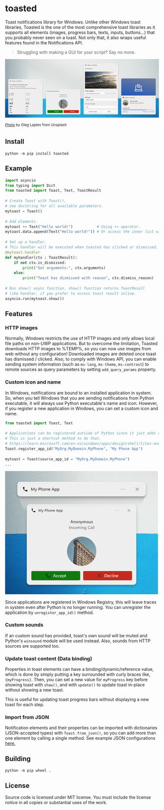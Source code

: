 # toasted

Toast notifications library for Windows. Unlike other Windows toast libraries, Toasted is the one of the most comprehensive toast libraries as it supports all elements (images, progress bars, texts, inputs, buttons...) that you probably never seen on a toast. Not only that, it also wraps useful features found in the Notifications API.

> Struggling with making a GUI for your script? Say no more.

![](.github/assets/preview.png)

<sup>[Photo](https://unsplash.com/photos/qUP1ws-mzhw) by Oleg Laptev from Unsplash</sup>

## Install

```
python -m pip install toasted
```

## Example

```py
import asyncio
from typing import Dict
from toasted import Toast, Text, ToastResult

# Create Toast with Toast(),
# see docstring for all available parameters.
mytoast = Toast()

# Add elements.
mytoast += Text("Hello world!")           # Using += operator.
mytoast.data.append(Text("Hello world!")) # Or access the inner list with Toast.data.

# Set up a handler.
# This handler will be executed when toasted has clicked or dismissed.
@mytoast.handler
def myhandler(ctx : ToastResult):
    if not ctx.is_dismissed:
        print("Got arguments:", ctx.arguments)
    else:
        print("Toast has dismissed with reason", ctx.dismiss_reason)

# Run show() async function. show() function returns ToastResult
# like handler, if you prefer to access toast result inline.
asyncio.run(mytoast.show())
```

## Features

### HTTP images

Normally, Windows restricts the use of HTTP images and only allows local file paths on non-UWP applications. But to overcome the limitation, Toasted downloads HTTP images to %TEMP%, so you can now use images from web without any configuration! Downloaded images are deleted once toast has dismissed / clicked. Also, to comply with Windows API, you can enable sending system information (such as `ms-lang`, `ms-theme`, `ms-contrast`) to remote sources as query parameters by setting `add_query_params` property.

### Custom icon and name

In Windows, notifications are bound to an installed application in system. So, when you tell Windows that you are sending notifications from Python executable, it will always use Python executable's name and icon. However, if you register a new application in Windows, you can set a custom icon and name.

```py
from toasted import Toast, Text

# Applications can be registered outside of Python since it just adds registry keys to Windows.
# This is just a shortcut method to do that.
# https://learn.microsoft.com/en-us/windows/apps/design/shell/tiles-and-notifications/send-local-toast-other-apps
Toast.register_app_id("MyOrg.MyDomain.MyPhone", "My Phone App")

mytoast = Toast(source_app_id = "MyOrg.MyDomain.MyPhone")
...
```

![](.github/assets/custom_icon_name.png)

Since applications are registered in Windows Registry, this will leave traces in system even after Python is no longer running. You can unregister the application by `unregister_app_id()` method.

### Custom sounds

If an custom sound has provided, toast's own sound will be muted and Python's `winsound` module will be used instead. Also, sounds from HTTP sources are supported too.

### Update toast content (Data binding)

Properties in toast elements can have a binding/dynamic/reference value, which is done by simply putting a key surrounded with curly braces like, `{myProgress}`. Then, you can set a new value for `myProgress` key before showing toast with `show()`, and with `update()` to update toast in-place without showing a new toast.

This is useful for updating toast progress bars without displaying a new toast for each step.

### Import from JSON

Notification elements and their properties can be imported with dictionaries (JSON-accepted types) with `Toast.from_json()`, so you can add more than one element by calling a single method. See example JSON configurations [here.](examples)

## Building

```
python -m pip wheel .
```

## License

Source code is licensed under MIT license. You must include the license notice in all copies or substantial uses of the work.